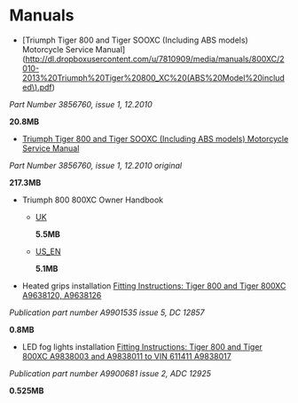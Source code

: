 # Manuals

* [Triumph Tiger 800 and Tiger SOOXC (Including ABS models) Motorcycle Service Manual](http://dl.dropboxusercontent.com/u/7810909/media/manuals/800XC/2010-2013%20Triumph%20Tiger%20800_XC%20(ABS%20Model%20included\).pdf)

*Part Number 3856760, issue 1, 12.2010*

**20.8MB**

* [Triumph Tiger 800 and Tiger SOOXC (Including ABS models) Motorcycle Service Manual](http://dl.dropboxusercontent.com/u/7810909/media/manuals/800XC/original.pdf)

*Part Number 3856760, issue 1, 12.2010* *original*

**217.3MB**

* Triumph 800 800XC Owner Handbook
  * [UK](http://dl.dropboxusercontent.com/u/7810909/media/manuals/800XC/CA-CC-series_OHB_UK.pdf)

    **5.5MB**
  * [US_EN](http://dl.dropboxusercontent.com/u/7810909/media/manuals/800XC/CA-CC_Series_OHB_US_EN.pdf)

    **5.1MB**

* Heated grips installation [Fitting Instructions: Tiger 800 and Tiger 800XC A9638120, A9638126](http://dl.dropboxusercontent.com/u/7810909/media/manuals/800XC/A9638120-EN-heated-grips.pdf)

*Publication part number A9901535 issue 5, DC 12857*

**0.8MB**

* LED fog lights installation [Fitting Instructions: Tiger 800 and Tiger 800XC A9838003 and A9838011 to VIN 611411 A9838017](http://dl.dropboxusercontent.com/u/7810909/media/manuals/800XC/A9838017-EN-led-fog-lights.pdf)

*Publication part number A9900681 issue 2, ADC 12925*

**0.525MB**

